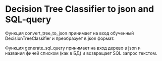 # Decision Tree Classifier to json and SQL-query

Функция convert_tree_to_json принимает на вход обученный DecisionTreeClassifier и преобразует в json формат.

Функция generate_sql_query принимает на вход дерево в json и названия фичей списком (как в БД) и возвращает SQL запрос текстом.
